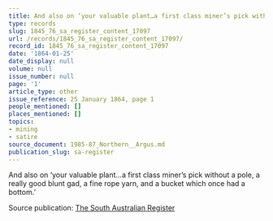 ```yaml
---
title: And also on ‘your valuable plant…a first class miner’s pick without a pole
type: records
slug: 1845_76_sa_register_content_17097
url: /records/1845_76_sa_register_content_17097/
record_id: 1845_76_sa_register_content_17097
date: '1864-01-25'
date_display: null
volume: null
issue_number: null
page: '1'
article_type: other
issue_reference: 25 January 1864, page 1
people_mentioned: []
places_mentioned: []
topics:
- mining
- satire
source_document: 1985-87_Northern__Argus.md
publication_slug: sa-register
---
```


And also on ‘your valuable plant…a first class miner’s pick without a pole, a really good blunt gad, a fine rope yarn, and a bucket which once had a bottom.’

Source publication: [The South Australian Register](/publications/sa-register/)

